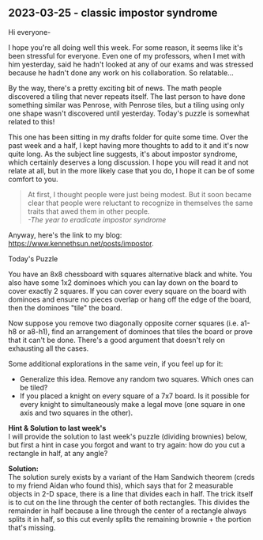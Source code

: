 ## 2023-03-25 - classic impostor syndrome
	
Hi everyone-

I hope you're all doing well this week. For some reason, it seems like it's been stressful for everyone. Even one of my professors, when I met with him yesterday, said he hadn't looked at any of our exams and was stressed because he hadn't done any work on his collaboration. So relatable... 

By the way, there's a pretty exciting bit of news. The math people discovered a tiling that never repeats itself. The last person to have done something similar was Penrose, with Penrose tiles, but a tiling using only one shape wasn't discovered until yesterday. Today's puzzle is somewhat related to this!

This one has been sitting in my drafts folder for quite some time. Over the past week and a half, I kept having more thoughts to add to it and it's now quite long. As the subject line suggests, it's about impostor syndrome, which certainly deserves a long discussion. I hope you will read it and not relate at all, but in the more likely case that you do, I hope it can be of some comfort to you. 

>    At first, I thought people were just being modest. But it soon became clear that people were reluctant to recognize in themselves the same traits that awed them in other people.  
> _-The year to eradicate impostor syndrome_

Anyway, here's the link to my blog: https://www.kennethsun.net/posts/impostor.

<p class='news-section'> Today's Puzzle </p>

You have an 8x8 chessboard with squares alternative black and white. You also have some 1x2 dominoes which you can lay down on the board to cover exactly 2 squares. If you can cover every square on the board with dominoes and ensure no pieces overlap or hang off the edge of the board, then the dominoes "tile" the board. 

Now suppose you remove two diagonally opposite corner squares (i.e. a1-h8 or a8-h1), find an arrangement of dominoes that tiles the board or prove that it can't be done. There's a good argument that doesn't rely on exhausting all the cases.

Some additional explorations in the same vein, if you feel up for it: 
- Generalize this idea. Remove any random two squares. Which ones can be tiled?
- If you placed a knight on every square of a 7x7 board. Is it possible for every knight to simultaneously make a legal move (one square in one axis and two squares in the other). 

**Hint & Solution to last week's**  
I will provide the solution to last week's puzzle (dividing brownies) below, but first a hint in case you forgot and want to try again: how do you cut a rectangle in half, at any angle?

**Solution:**  
The solution surely exists by a variant of the Ham Sandwich theorem (creds to my friend Aidan who found this), which says that for 2 measurable objects in 2-D space, there is a line that divides each in half. The trick itself is to cut on the line through the center of both rectangles. This divides the remainder in half because a line through the center of a rectangle always splits it in half, so this cut evenly splits the remaining brownie + the portion that's missing.
